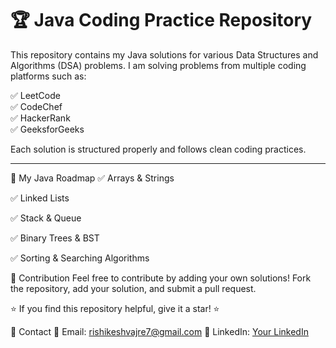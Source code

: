 # 🏆 Java Coding Practice Repository

This repository contains my Java solutions for various Data Structures and Algorithms (DSA) problems. I am solving problems from multiple coding platforms such as:

✅ LeetCode  
✅ CodeChef  
✅ HackerRank  
✅ GeeksforGeeks  

Each solution is structured properly and follows clean coding practices.

---

📌 My Java Roadmap
✅ Arrays & Strings

✅ Linked Lists

✅ Stack & Queue

✅ Binary Trees & BST

✅ Sorting & Searching Algorithms

📢 Contribution
Feel free to contribute by adding your own solutions! Fork the repository, add your solution, and submit a pull request.

⭐ If you find this repository helpful, give it a star! ⭐


📧 Contact
📩 Email: rishikeshvajre7@gmail.com
🔗 LinkedIn: [Your LinkedIn](https://www.linkedin.com/in/rishikesh-vajre/)
